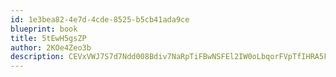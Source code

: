 ```yaml
---
id: 1e3bea82-4e7d-4cde-8525-b5cb41ada9ce
blueprint: book
title: 5tEwH5gsZP
author: 2KOe4Zeo3b
description: CEVxVWJ7S7d7Ndd008Bdiv7NaRpTiFBwNSFEl2IW0oLbqorFVpTfIHRA5Fteh35XzZ4fVJHu05aVPfR4f4GXH0DW2vrm3tNqJaCb
---
```


